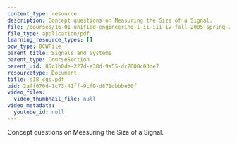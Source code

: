 ```yaml
---
content_type: resource
description: Concept questions on Measuring the Size of a Signal.
file: /courses/16-01-unified-engineering-i-ii-iii-iv-fall-2005-spring-2006/2aff070d1c7341ff9cf9d871dbbbe30f_s18_cgs.pdf
file_type: application/pdf
learning_resource_types: []
ocw_type: OCWFile
parent_title: Signals and Systems
parent_type: CourseSection
parent_uid: 85c1b0de-227d-e38d-9a55-dc7008c03de7
resourcetype: Document
title: s18_cgs.pdf
uid: 2aff070d-1c73-41ff-9cf9-d871dbbbe30f
video_files:
  video_thumbnail_file: null
video_metadata:
  youtube_id: null
---
```

Concept questions on Measuring the Size of a Signal.

